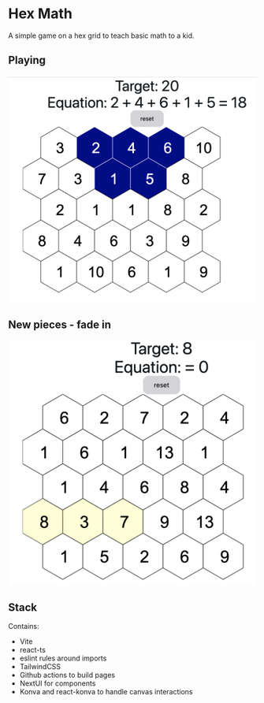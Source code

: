 # Hex Math

A simple game on a hex grid to teach basic math to a kid.

## Playing

![Alt text](image.png)

## New pieces - fade in

![Alt text](image-1.png)

## Stack

Contains:

- Vite
- react-ts
- eslint rules around imports
- TailwindCSS
- Github actions to build pages
- NextUI for components
- Konva and react-konva to handle canvas interactions
